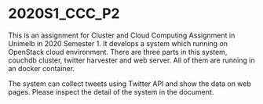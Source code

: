 # 2020S1_CCC_P2

This is an assignment for Cluster and Cloud Computing Assignment in Unimelb in 2020 Semester 1.
It develops a system which running on OpenStack cloud environment.
There are three parts in this system, couchdb cluster, twitter harvester and web server.
All of them are running in an docker container.

The system can collect tweets using Twitter API and show the data on web pages.
Please inspect the detail of the system in the document.
